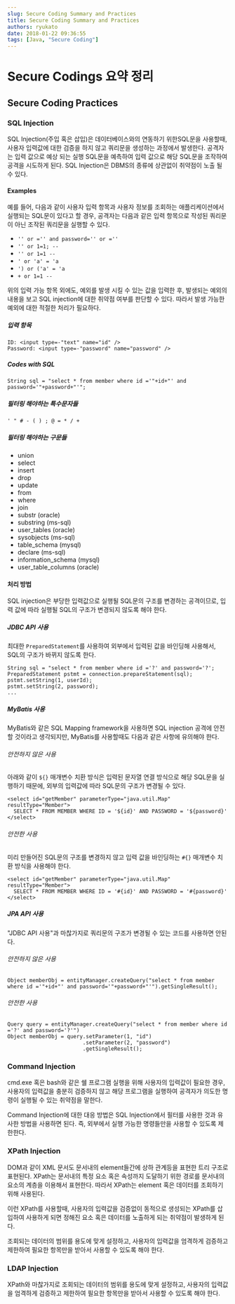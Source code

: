 ```yaml
---
slug: Secure Coding Summary and Practices
title: Secure Coding Summary and Practices
authors: ryukato
date: 2018-01-22 09:36:55
tags: [Java, "Secure Coding"]
---
```


# Secure Codings 요약 정리
## Secure Coding Practices
### SQL Injection
SQL Injection(주입 혹은 삽입)은 데이터베이스와의 연동하기 위한SQL문을 사용할때, 사용자 입력값에 대한 검증을 하지 않고 쿼리문을 생성하는 과정에서 발생한다.
공격자는 입력 값으로 예상 되는 실행 SQL문을 예측하여 입력 값으로 해당 SQL문을 조작하여 공격을 시도하게 된다. SQL Injection은 DBMS의 종류에 상관없이 취약점이 노출 될 수 있다.

#### Examples
예를 들어, 다음과 같이 사용자 입력 항목과 사용자 정보를 조회하는 애플리케이션에서 실행되는 SQL문이 있다고 할 경우, 공격자는 다음과 같은 입력 항목으로 작성된 쿼리문이 아닌 조작된 쿼리문을 실행할 수 있다.

* ``` '' or ='' and password='' or ='' ```
* ``` '' or 1=1; -- ```
* ``` '' or 1=1 -- ```
* ``` ' or 'a' = 'a ```
* ``` ') or ('a' = 'a ```
* ``` + or 1=1 -- ```

위의 입력 가능 항목 외에도, 예외를 발생 시킬 수 있는 값을 입력한 후, 발생되는 예외의 내용을 보고 SQL injection에 대한 취약점 여부를 판단할 수 있다. 따라서 발생 가능한 예외에 대한 적절한 처리가 필요하다.

##### 입력 항목

```
ID: <input type=-"text" name="id" />
Password: <input type=-"password" name="password" />
```

##### Codes with SQL

```
String sql = "select * from member where id ='"+id+"' and password='"+password+"'";
```

##### 필터링 해야하는 특수문자들
``` ' " # - ( ) ; @ = * / + ```

##### 필터링 해야하는 구문들

* union
* select
* insert
* drop
* update
* from
* where
* join
* substr (oracle)
* substring (ms-sql)
* user_tables (oracle)
* sysobjects (ms-sql)
* table_schema (mysql)
* declare (ms-sql)
* information_schema (mysql)
* user_table_columns (oracle)

#### 처리 방법
SQL injection은 부당한 입력값으로 실행될 SQL문의 구조를 변경하는 공격이므로, 입력 값에 따라 실행될 SQL의 구조가 변경되지 않도록 해야 한다.

##### JDBC API 사용
최대한 ```PreparedStatement```를 사용하여 외부에서 입력된 값을 바인딩해 사용해서, SQL의 구조가 바뀌지 않도록 한다.

```
String sql = "select * from member where id ='?' and password='?';
PreparedStatement pstmt = connection.prepareStatement(sql);
pstmt.setString(1, userId);
pstmt.setString(2, password);
...
```
##### MyBatis 사용
MyBatis와 같은 SQL Mapping framework을 사용하면 SQL injection 공격에 안전할 것이라고 생각되지만, MyBatis를 사용할때도 다음과 같은 사항에 유의해야 한다.

###### 안전하지 않은 사용
아래와 같이 ```${}``` 매개변수 치환 방식은 입력된 문자열 연결 방식으로 해당 SQL문을 실행하기 때문에, 외부의 입력값에 따라 SQL문의 구조가 변경될 수 있다.

```
<select id="getMember" parameterType="java.util.Map" resultType="Member">
  SELECT * FROM MEMBER WHERE ID = '${id}' AND PASSWORD = '${password}'
</select>
```
###### 안전한 사용
미리 만들어진 SQL문의 구조를 변경하지 않고 입력 값을 바인딩하는 ```#{}``` 매개변수 치환 방식을 사용해야 한다.
```
<select id="getMember" parameterType="java.util.Map" resultType="Member">
  SELECT * FROM MEMBER WHERE ID = '#{id}' AND PASSWORD = '#{password}'
</select>
```

##### JPA API 사용
"JDBC API 사용"과 마찮가지로 쿼리문의 구조가 변경될 수 있는 코드를 사용하면 안된다.

###### 안전하지 않은 사용

```
Object memberObj = entityManager.createQuery("select * from member where id ='"+id+"' and password='"+password+"'").getSingleResult();
```

###### 안전한 사용

```
Query query = entityManager.createQuery("select * from member where id ='?' and password='?'")
Object memberObj = query.setParameter(1, "id")
                        .setParameter(2, "password")
                        .getSingleResult();
```

### Command Injection
cmd.exe 혹은 bash와 같은 쉘 프로그램 실행을 위해 사용자의 입력값이 필요한 경우, 사용자의 입력값을 충분히 검증하지 않고 해당 프로그램을 실행하여 공격자가 의도한 명령이 실행될 수 있는 취약점을 말한다.

Command Injection에 대한 대응 방법은 SQL Injection에서 필터를 사용한 것과 유사한 방법을 사용하면 된다. 즉, 외부에서 실행 가능한 명령들만을 사용할 수 있도록 제한한다.


### XPath Injection
DOM과 같이 XML 문서도 문서내의 element들간에 상하 관계등을 표현한 트리 구조로 표현된다. XPath는 문서내의 특정 요소 혹은 속성까지 도달하기 위한 경로를 문서내의 요소의 계층을 이용해서 표현한다. 따라서 XPath는 element 혹은 데이터를 조회하기 위해 사용된다.

이런 XPath를 사용할때, 사용자의 입력값을 검증없이 동적으로 생성되는 XPath를 삽입하여 사용하게 되면 정해진 요소 혹은 데이터를 노출하게 되는 취약점이 발생하게 된다.

조회되는 데이터의 범위를 용도에 맞게 설정하고, 사용자의 입력값을 엄격하게 검증하고 제한하여 필요한 항목만을 받아서 사용할 수 있도록 해야 한다.

### LDAP Injection
XPath와 마찮가지로 조회되는 데이터의 범위를 용도에 맞게 설정하고, 사용자의 입력값을 엄격하게 검증하고 제한하여 필요한 항목만을 받아서 사용할 수 있도록 해야 한다. 
